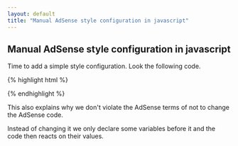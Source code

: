 ```yaml
---
layout: default
title: "Manual AdSense style configuration in javascript"
---
```

## Manual AdSense style configuration in javascript

Time to add a simple style configuration. Look the following code.

{% highlight html %}
<script type="text/javascript"><!--
google_color_border = '000000';
google_color_bg     = 'DDDDDD';
google_color_link   = '000080';
google_color_url    = '008000';
google_color_text   = '000000';
//-->
</script>

<script type="text/javascript"><!--
google_ad_client = "ca-pub-4766859902889277";
/* first_ad */
google_ad_slot = "5248223455";
google_ad_width = 728;
google_ad_height = 90;
google_adtest = 'on';
//-->
</script>
<script type="text/javascript"
src="http://pagead2.googlesyndication.com/pagead/show_ads.js">
</script>
{% endhighlight %}

This also explains why we don't violate the AdSense terms of not to change the AdSense code.

Instead of changing it we only declare some variables before it and the code then reacts on their values.

